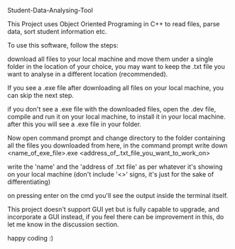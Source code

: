 Student-Data-Analysing-Tool

This Project uses Object Oriented Programing in C++ to read files, parse data, sort student information etc.

To use this software, follow the steps:

download all files to your local machine and move them under a single folder in the location of your choice, you may want to keep the .txt file you want to analyse in a different location (recommended).

If you see a .exe file after downloading all files on your local machine, you can skip the next step.

if you don't see a .exe file with the downloaded files, open the .dev file, compile and run it on your local machine, to install it in your local machine. after this you will see a .exe file in your folder.

Now open command prompt and change directory to the folder containing all the files you downloaded from here, in the command prompt write down <name_of_exe_file>.exe <address_of_.txt_file_you_want_to_work_on>
 
write the 'name' and the 'address of .txt file' as per whatever it's showing on your local machine (don't include '<>' signs, it's just for the sake of differentiating)
  
on pressing enter on the cmd you'll see the output inside the terminal itself.
  
This project doesn't support GUI yet but is fully capable to upgrade, and incorporate a GUI instead, if you feel there can be improvement in this, do let me know in the discussion section.
  
happy coding :)
